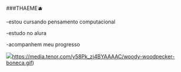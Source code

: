 ###THAEME🫐




-estou cursando pensamento computacional 

-estudo no alura

-acompanhem meu progresso

![](https://media.tenor.com/y58Pk_zj4BYAAAAC/woody-woodpecker-boneca.gif)https://media.tenor.com/y58Pk_zj4BYAAAAC/woody-woodpecker-boneca.gif)
